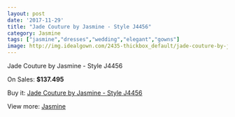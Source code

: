 ```yaml
---
layout: post
date: '2017-11-29'
title: "Jade Couture by Jasmine - Style J4456"
category: Jasmine
tags: ["jasmine","dresses","wedding","elegant","gowns"]
image: http://img.idealgown.com/2435-thickbox_default/jade-couture-by-jasmine-style-j4456.jpg
---
```

Jade Couture by Jasmine - Style J4456

On Sales: **$137.495**
<a href="https://www.idealgown.com/en/jasmine/1143-jade-couture-by-jasmine-style-j4456.html"><amp-img layout="responsive" width="600" height="600" src="//img.idealgown.com/2435-thickbox_default/jade-couture-by-jasmine-style-j4456.jpg" alt="Jade Couture by Jasmine - Style J4456 0" /></a>
<a href="https://www.idealgown.com/en/jasmine/1143-jade-couture-by-jasmine-style-j4456.html"><amp-img layout="responsive" width="600" height="600" src="//img.idealgown.com/2436-thickbox_default/jade-couture-by-jasmine-style-j4456.jpg" alt="Jade Couture by Jasmine - Style J4456 1" /></a>

Buy it: [Jade Couture by Jasmine - Style J4456](https://www.idealgown.com/en/jasmine/1143-jade-couture-by-jasmine-style-j4456.html "Jade Couture by Jasmine - Style J4456")

View more: [Jasmine](https://www.idealgown.com/en/14-jasmine "Jasmine")